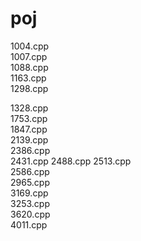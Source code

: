 # poj

1004.cpp	 
1007.cpp	
1088.cpp	
1163.cpp	
1298.cpp

1328.cpp	
1753.cpp	
1847.cpp	
2139.cpp	
2386.cpp	
2431.cpp
2488.cpp
2513.cpp	
2586.cpp	
2965.cpp	
3169.cpp	
3253.cpp	
3620.cpp	
4011.cpp

